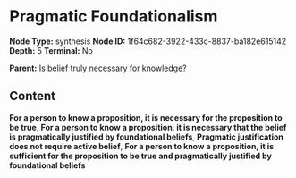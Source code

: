 # Pragmatic Foundationalism

**Node Type:** synthesis
**Node ID:** 1f64c682-3922-433c-8837-ba182e615142
**Depth:** 5
**Terminal:** No

**Parent:** [Is belief truly necessary for knowledge?](is-belief-truly-necessary-for-knowledge-antithesis-92a0a458-8fba-4cb9-a6a2-e65ec213a220.md)

## Content

**For a person to know a proposition, it is necessary for the proposition to be true**, **For a person to know a proposition, it is necessary that the belief is pragmatically justified by foundational beliefs**, **Pragmatic justification does not require active belief**, **For a person to know a proposition, it is sufficient for the proposition to be true and pragmatically justified by foundational beliefs**
